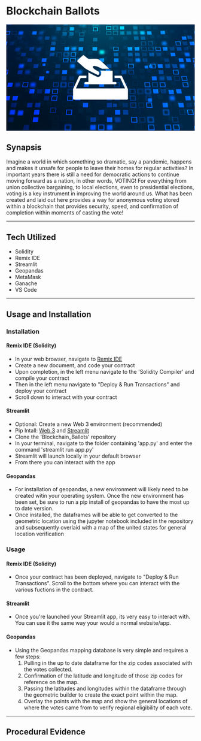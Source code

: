 # Blockchain Ballots
![Anonymous Voting](Images/Anonymous_Voting.JPEG)
## Synapsis
 Imagine a world in which something so dramatic, say a pandemic, happens and makes it unsafe for people to leave their homes for regular activities?  In important years there is still a need for democratic actions to continue moving forward as a nation, in other words, VOTING!  For everything from union collective bargaining, to local elections, even to presidential elections, voting is a key instrument in improving the world around us.  What has been created and laid out here provides a way for anonymous voting stored within a blockchain that provides security, speed, and confirmation of completion within moments of casting the vote!  

-----

## Tech Utilized
 - Solidity
 - Remix IDE
 - Streamlit
 - Geopandas
 - MetaMask
 - Ganache
 - VS Code


-----

 ## Usage and Installation

 ### Installation
 #### Remix IDE (Solidity)
- In your web browser, navigate to [Remix IDE](https://remix.ethereum.org/)
- Create a new document, and code your contract
- Upon completion, in the left menu navigate to the 'Solidity Compiler' and compile your contract
- Then in the left menu navigate to "Deploy & Run Transactions" and deploy your contract
- Scroll down to interact with your contract
 

 #### Streamlit
 - Optional: Create a new Web 3 environment (recommended)
 - Pip Intall: [Web 3](https://pypi.org/project/web3/) and [Streamlit]( https://docs.streamlit.io/library/get-started/installation)
 - Clone the 'Blockchain_Ballots' repository 
 - In your terminal, navigate to the folder containing 'app.py' and enter the command 'streamlit run app.py'
 - Streamlit will launch locally in your default browser
 - From there you can interact with the app



 #### Geopandas
 - For installation of geopandas, a new environment will likely need to be created witin your operating system.  Once the new environment has been set, be sure to run a pip install of geopandas to have the most up to date version.
 - Once installed, the dataframes will be able to get converted to the geometric location using the jupyter notebook included in the repository and subsequently overlaid with a map of the united states for general location verification

 ### Usage
 #### Remix IDE (Solidity)
 - Once your contract has been deployed, navigate to "Deploy & Run Transactions".  Scroll to the bottom where you can interact with the various fuctions in the contract.

 #### Streamlit
 - Once you're launched your Streamlit app, its very easy to interact with.  You can use it the same way your would a normal website/app.
 #### Geopandas
 - Using the Geopandas mapping database is very simple and requires a few steps:
    1. Pulling in the up to date dataframe for the zip codes associated with the votes collected.
    2. Confirmation of the latitude and longitude of those zip codes for reference on the map.
    3. Passing the latitudes and longitudes within the dataframe through the geometric builder to create the exact point within the map.
    4. Overlay the points with the map and show the general locations of where the votes came from to verify regional eligibility of each vote.

 -----

 ## Procedural Evidence

